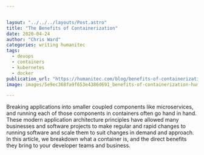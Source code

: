 ```yaml
---


layout: "../../../layouts/Post.astro"
title: "The Benefits of Containerization"
date: 2020-04-24
author: "Chris Ward"
categories: writing humanitec
tags: 
  - devops
  - containers
  - kubernetes
  - docker
publication_url: "https://humanitec.com/blog/benefits-of-containerization"
image: images/5e9ec368fa9f653e4386d691_benefits-of-containerization-humanitec.png

---
```

Breaking applications into smaller coupled components like microservices, and running each of those components in containers often go hand in hand. These modern application architecture principles have allowed many businesses and software projects to make regular and rapid changes to running software and scale them to suit changes in demand and approach. In this article, we breakdown what a container is, and the direct benefits they bring to your developer teams and business.
